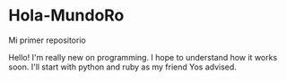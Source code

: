 # Hola-MundoRo
Mi primer repositorio

Hello! I'm really new on programming.  I hope to understand how it works soon.
I'll start with python and ruby as my friend Yos advised.
